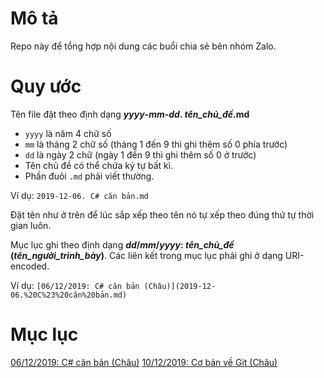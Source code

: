 # Mô tả
Repo này để tổng hợp nội dung các buổi chia sẻ bên nhóm Zalo.

# Quy ước
Tên file đặt theo định dạng ***yyyy*-*mm*-*dd*. *tên_chủ_đề*.md**

- `yyyy` là năm 4 chữ số
- `mm` là tháng 2 chữ số (tháng 1 đến 9 thì ghi thêm số 0 phía trước)
- `dd` là ngày 2 chữ (ngày 1 đến 9 thì ghi thêm số 0 ở trước)
- Tên chủ đề có thể chứa ký tự bất kì.
- Phần đuôi `.md` phải viết thường.

Ví dụ: `2019-12-06. C# căn bản.md`

Đặt tên như ở trên để lúc sắp xếp theo tên nó tự xếp theo đúng thứ tự thời gian luôn.

Mục lục ghi theo định dạng ***dd*/*mm*/*yyyy*: *tên_chủ_đề* (*tên_người_trình_bày*)**.
Các liên kết trong mục lục phải ghi ở dạng URI-encoded.

Ví dụ: `[06/12/2019: C# căn bản (Châu)](2019-12-06.%20C%23%20căn%20bản.md)`

# Mục lục
[06/12/2019: C# căn bản (Châu)](2019-12-06.%20C%23%20căn%20bản.md)
[10/12/2019: Cơ bản về Git (Châu)](2019-12-10.%20Git%20c%C6%A1%20b%E1%BA%A3n.md)
